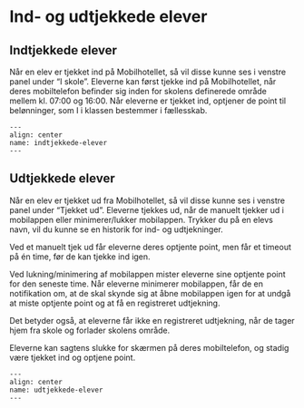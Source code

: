 
# Ind- og udtjekkede elever

## Indtjekkede elever

Når en elev er tjekket ind på Mobilhotellet, så vil disse kunne ses i venstre panel under “I skole”. Eleverne kan først tjekke ind på Mobilhotellet, når deres mobiltelefon befinder sig inden for skolens definerede område mellem kl. 07:00 og 16:00. Når eleverne er tjekket ind, optjener de point til belønninger, som I i klassen bestemmer i fællesskab.

```{figure} indtjekkede-elever.png
---
align: center
name: indtjekkede-elever
---
```

## Udtjekkede elever

Når en elev er tjekket ud fra Mobilhotellet, så vil disse kunne ses i venstre panel under “Tjekket ud”. Eleverne tjekkes ud, når de manuelt tjekker ud i mobilappen eller minimerer/lukker mobilappen. Trykker du på en elevs navn, vil du kunne se en historik for ind- og udtjekninger.

Ved et manuelt tjek ud får eleverne deres optjente point, men får et timeout på én time, før de kan tjekke ind igen.

Ved lukning/minimering af mobilappen mister eleverne sine optjente point for den seneste time. Når eleverne minimerer mobilappen, får de en notifikation om, at de skal skynde sig at åbne mobilappen igen for at undgå at miste optjente point og at få en registreret udtjekning.

Det betyder også, at eleverne får ikke en registreret udtjekning, når de tager hjem fra skole og forlader skolens område.

Eleverne kan sagtens slukke for skærmen på deres mobiltelefon, og stadig være tjekket ind og optjene point.


```{figure} udtjekkede-elever.png
---
align: center
name: udtjekkede-elever
---
```